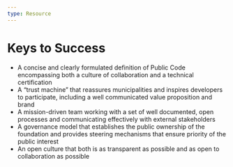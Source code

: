 ```yaml
---
type: Resource
---
```


# Keys to Success

* A concise and clearly formulated definition of Public Code encompassing both a culture of collaboration and a technical certification
* A “trust machine” that reassures municipalities and inspires developers to participate, including a well communicated value proposition and brand
* A mission-driven team working with a set of well documented, open processes and communicating effectively with external stakeholders
* A governance model that establishes the public ownership of the foundation and provides steering mechanisms that ensure priority of the public interest
* An open culture that both is as transparent as possible and as open to collaboration as possible 
